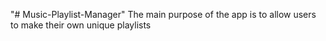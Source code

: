 "# Music-Playlist-Manager" 
The main purpose of the app is to allow users to make their own unique playlists
